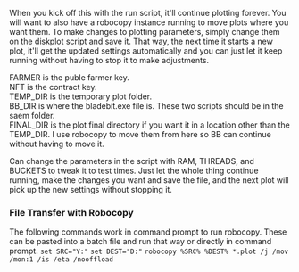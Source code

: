 When you kick off this with the run script, it'll continue plotting forever. You will want to also have a robocopy instance running to move plots where you want them. To make changes to plotting parameters, simply change them on the diskplot script and save it. That way, the next time it starts a new plot, it'll get the updated settings automatically and you can just let it keep running without having to stop it to make adjustments.  

FARMER is the puble farmer key.  
NFT is the contract key.  
TEMP_DIR is the temporary plot folder.  
BB_DIR is where the bladebit.exe file is. These two scripts should be in the saem folder.  
FINAL_DIR is the plot final directory if you want it in a location other than the TEMP_DIR. I use robocopy to move them from here so BB can continue without having to move it.  

Can change the parameters in the script with RAM, THREADS, and BUCKETS to tweak it to test times. Just let the whole thing continue running, make the changes you want and save the file, and the next plot will pick up the new settings without stopping it.  
  
### File Transfer with Robocopy  
The following commands work in command prompt to run robocopy. These can be pasted into a batch file and run that way or directly in command prompt.
`set SRC="Y:"`
`set DEST="D:"`
`robocopy %SRC% %DEST% *.plot /j /mov /mon:1 /is /eta /nooffload`
